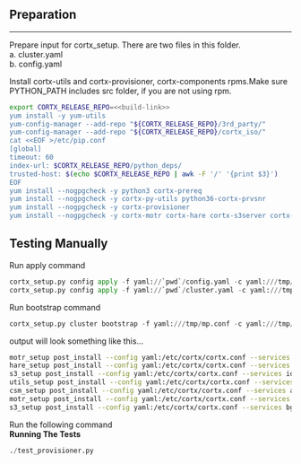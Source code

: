 ## Preparation
***

Prepare input for cortx_setup. There are two files in this folder.  
a. cluster.yaml  
b. config.yaml  

Install cortx-utils and cortx-provisioner, cortx-components rpms.Make sure PYTHON_PATH includes src folder, if you are not using rpm.  
```bash
export CORTX_RELEASE_REPO=<<build-link>>
yum install -y yum-utils
yum-config-manager --add-repo "${CORTX_RELEASE_REPO}/3rd_party/"
yum-config-manager --add-repo "${CORTX_RELEASE_REPO}/cortx_iso/"
cat <<EOF >/etc/pip.conf
[global]
timeout: 60
index-url: $CORTX_RELEASE_REPO/python_deps/
trusted-host: $(echo $CORTX_RELEASE_REPO | awk -F '/' '{print $3}')
EOF
yum install --nogpgcheck -y python3 cortx-prereq
yum install --nogpgcheck -y cortx-py-utils python36-cortx-prvsnr
yum install --nogpgcheck -y cortx-provisioner
yum install --nogpgcheck -y cortx-motr cortx-hare cortx-s3server cortx-csm_agent cortx-csm_web
```

## Testing Manually

Run apply command
```python
cortx_setup.py config apply -f yaml://`pwd`/config.yaml -c yaml:///tmp/mp.conf
cortx_setup.py config apply -f yaml://`pwd`/cluster.yaml -c yaml:///tmp/mp.conf
```

Run bootstrap command
```python
cortx_setup.py cluster bootstrap -f yaml:///tmp/mp.conf -c yaml:///tmp/mp.conf
```

output will look something like this...
```bash
motr_setup post_install --config yaml:/etc/cortx/cortx.conf --services io
hare_setup post_install --config yaml:/etc/cortx/cortx.conf --services all
s3_setup post_install --config yaml:/etc/cortx/cortx.conf --services io,auth,bg_consumer
utils_setup post_install --config yaml:/etc/cortx/cortx.conf --services message_bus
csm_setup post_install --config yaml:/etc/cortx/cortx.conf --services agent
motr_setup post_install --config yaml:/etc/cortx/cortx.conf --services fsm
s3_setup post_install --config yaml:/etc/cortx/cortx.conf --services bg_producer
```

Run the following command  
**Running The Tests**
```python
./test_provisioner.py
```
